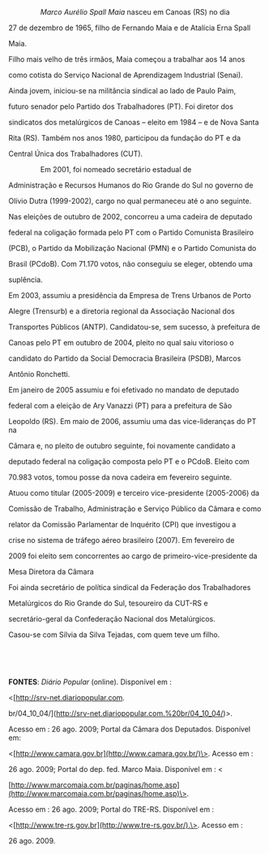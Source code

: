 

 



                *Marco Aurélio Spall Maia* nasceu em Canoas (RS) no dia

27 de dezembro de 1965, filho de Fernando Maia e de Atalícia Erna Spall

Maia.



Filho mais velho de três irmãos, Maia começou a trabalhar aos 14 anos

como cotista do Serviço Nacional de Aprendizagem Industrial (Senai).

Ainda jovem, iniciou-se na militância sindical ao lado de Paulo Paim,

futuro senador pelo Partido dos Trabalhadores (PT). Foi diretor dos

sindicatos dos metalúrgicos de Canoas – eleito em 1984 – e de Nova Santa

Rita (RS). Também nos anos 1980, participou da fundação do PT e da

Central Única dos Trabalhadores (CUT).



                Em 2001, foi nomeado secretário estadual de

Administração e Recursos Humanos do Rio Grande do Sul no governo de

Olívio Dutra (1999-2002), cargo no qual permaneceu até o ano seguinte.

Nas eleições de outubro de 2002, concorreu a uma cadeira de deputado

federal na coligação formada pelo PT com o Partido Comunista Brasileiro

(PCB), o Partido da Mobilização Nacional (PMN) e o Partido Comunista do

Brasil (PCdoB). Com 71.170 votos, não conseguiu se eleger, obtendo uma

suplência.



Em 2003, assumiu a presidência da Empresa de Trens Urbanos de Porto

Alegre (Trensurb) e a diretoria regional da Associação Nacional dos

Transportes Públicos (ANTP). Candidatou-se, sem sucesso, à prefeitura de

Canoas pelo PT em outubro de 2004, pleito no qual saiu vitorioso o

candidato do Partido da Social Democracia Brasileira (PSDB), Marcos

Antônio Ronchetti.



Em janeiro de 2005 assumiu e foi efetivado no mandato de deputado

federal com a eleição de Ary Vanazzi (PT) para a prefeitura de São

Leopoldo (RS). Em maio de 2006, assumiu uma das vice-lideranças do PT na

Câmara e, no pleito de outubro seguinte, foi novamente candidato a

deputado federal na coligação composta pelo PT e o PCdoB. Eleito com

70.983 votos, tomou posse da nova cadeira em fevereiro seguinte.



Atuou como titular (2005-2009) e terceiro vice-presidente (2005-2006) da

Comissão de Trabalho, Administração e Serviço Público da Câmara e como

relator da Comissão Parlamentar de Inquérito (CPI) que investigou a

crise no sistema de tráfego aéreo brasileiro (2007). Em fevereiro de

2009 foi eleito sem concorrentes ao cargo de primeiro-vice-presidente da

Mesa Diretora da Câmara



Foi ainda secretário de política sindical da Federação dos Trabalhadores

Metalúrgicos do Rio Grande do Sul, tesoureiro da CUT-RS e

secretário-geral da Confederação Nacional dos Metalúrgicos.



Casou-se com Sílvia da Silva Tejadas, com quem teve um filho.



 



 



**FONTES**: *Diário Popular* (online). Disponível em :

\<[http://srv-net.diariopopular.com.

br/04\_10\_04/](http://srv-net.diariopopular.com.%20br/04_10_04/)\>.

Acesso em : 26 ago. 2009; Portal da Câmara dos Deputados. Disponível em:

\<[http://www.camara.gov.br](http://www.camara.gov.br/)\>. Acesso em :

26 ago. 2009; Portal do dep. fed. Marco Maia. Disponível em : \<

[http://www.marcomaia.com.br/paginas/home.asp](http://www.marcomaia.com.br/paginas/home.asp)\>.

Acesso em : 26 ago. 2009; Portal do TRE-RS. Disponível em :

\<[http://www.tre-rs.gov.br](http://www.tre-rs.gov.br/).\>. Acesso em :

26 ago. 2009.



 



 



 



 



 

